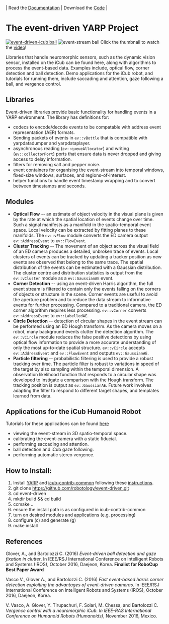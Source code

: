 | Read the [Documentation](http://robotology.github.io/event-driven/doxygen/doc/html/index.html) | Download the [Code](https://github.com/robotology/event-driven) |

# The event-driven YARP Project

[![event-driven-icub ball](http://img.youtube.com/vi/xS-7xYRYSLc/0.jpg)](https://youtu.be/xS-7xYRYSLc)
![event-stream ball](http://robotology.github.io/event-driven/doxygen/images/ballstream.png)
Click the thumbnail to watch the [video](https://youtu.be/xS-7xYRYSLc)!

Libraries that handle neuromorphic sensors, such as the dynamic vision sensor, installed on the iCub can be found here, along with algorithms to process the event-based data. Examples include, optical flow, corner detection and ball detection. Demo applications for the iCub robot, and tutorials for running them, include saccading and attention, gaze following a ball, and vergence control.

## Libraries

Event-driven libraries provide basic functionality for handling events in a YARP environment. The library has definitions for:
 * codecs to encode/decode events to be compatable with address event representation (AER) formats.
 * Sending packets of events in `ev::vBottle` that is compatible with yarpdatadumper and yarpdataplayer.
 * asynchronous reading (`ev::queueAllocator`) and writing (`ev::collectorPort`) ports that ensure data is never dropped and giving access to delay information.
 * filters for removing salt and pepper noise.
 * event containers for organising the event-stream into temporal windows, fixed-size windows, surfaces, and regions-of-interest.
 * helper functions to handle event timestamp wrapping and to convert between timestamps and seconds.

## Modules

 * **Optical Flow** -- an estimate of object velocity in the visual plane is given by the rate at which the spatial location of events change over time. Such a signal manifests as a manifold in the spatio-temporal event space. Local velocity can be extracted by fitting planes to these manifolds. The `ev::vFlow` module converts the ED camera output `ev::AddressEvent` to `ev::FlowEvent`.
 * **Cluster Tracking** -- The movement of an object across the visual field of an ED camera produces a detailed, unbroken trace of events. Local clusters of events can be tracked by updating a tracker position as new events are observed that belong to the same trace. The spatial distribution of the events can be estimated with a Gaussian distribution. The cluster centre and distribution statistics is output from the `ev::vCluster` module as a `ev::GaussianAE` event.
 * **Corner Detection** -- using an event-driven Harris algorithm, the full event stream is filtered to contain only the events falling on the corners of objects or structure in the scene. Corner events are useful to avoid the aperture problem and to reduce the data stream to informative events for further processing. Compared to a traditional camera, the ED corner algorithm requires less processing. `ev::vCorner` converts `ev::AddressEvent` to `ev::LabelledAE`.
 * **Circle Detection** -- detection of circular shapes in the event stream can be performed using an ED Hough transform. As the camera moves on a robot, many background events clutter the detection algorithm. The `ev::vCircle` module reduces the false positive detections by using optical flow information to provide a more accurate understanding of only the most up-to-date spatial structure. `ev::vCircle` accepts `ev::AddressEvent` and `ev::FlowEvent` and outputs `ev::GaussianAE`.
 * **Particle filtering** -- probabilistic filtering is used to provide a robust tracking over time. The particle filter is robust to variations in speed of the target by also sampling within the temporal dimension. A observation likelihood function that responds to a circular shape was developed to instigate a comparison with the Hough transform. The tracking position is output as `ev::GaussianAE`. Future work involves adapting the filter to respond to different target shapes, and templates learned from data.


## Applications for the iCub Humanoid Robot

Tutorials for these applications can be found [here](http://robotology.github.io/event-driven/doxygen/doc/html/pages.html)

 * viewing the event-stream in 3D spatio-temporal space.
 * calibrating the event-camera with a static fiducial.
 * performing saccading and attention.
 * ball detection and iCub gaze following.
 * performing automatic stereo vergence.

## How to Install:

1. Install [YARP](https://github.com/robotology/yarp) and [icub-contrib-common](https://github.com/robotology/icub-contrib-common) following these [instructions](http://wiki.icub.org/wiki/Linux:Installation_from_sources).
2. git clone https://github.com/robotology/event-driven.git
3. cd event-driven
4. mkdir build && cd build
5. ccmake ..
6. ensure the install path is as configured in icub-contrib-common
7. turn on desired modules and applications (e.g. processing)
8. configure (c) and generate (g)
9. make install

## References

Glover, A., and Bartolozzi C. (2016) *Event-driven ball detection and gaze fixation in clutter*. In IEEE/RSJ International Conference on Intelligent Robots and Systems (IROS), October 2016, Daejeon, Korea. **Finalist for RoboCup Best Paper Award**

Vasco V., Glover A., and Bartolozzi C. (2016) *Fast event-based harris corner detection exploiting the advantages of event-driven cameras*. In IEEE/RSJ International Conference on Intelligent Robots and Systems (IROS), October 2016, Daejeon, Korea.

V. Vasco, A. Glover, Y. Tirupachuri, F. Solari, M. Chessa, and Bartolozzi C. *Vergence control with a neuromorphic iCub. In IEEE-RAS International Conference on Humanoid Robots (Humanoids)*, November 2016, Mexico.


